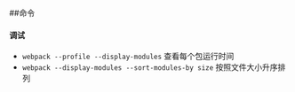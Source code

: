 ##命令
#### 调试
* `webpack --profile --display-modules` 查看每个包运行时间
* `webpack --display-modules --sort-modules-by size` 按照文件大小升序排列
